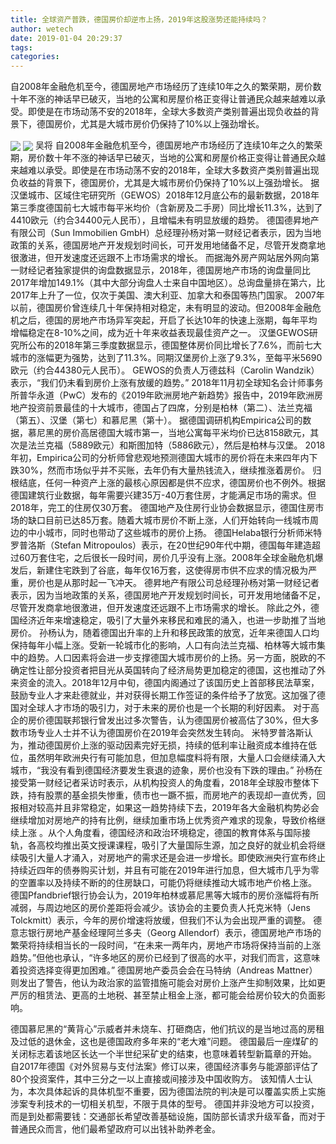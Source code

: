 ```yaml
---
title: 全球资产普跌，德国房价却逆市上扬，2019年这股涨势还能持续吗？
author: wetech
date: 2019-01-04 20:29:37
tags: 
categories: 
---
```

自2008年金融危机至今，德国房地产市场经历了连续10年之久的繁荣期，房价数十年不涨的神话早已破灭，当地的公寓和房屋价格正变得让普通民众越来越难以承受。即使是在市场动荡不安的2018年，全球大多数资产类别普遍出现负收益的背景下，德国房价，尤其是大城市房价仍保持了10%以上强劲增长。
<!-- more -->
<img align="center" border="0" src="https://imgcdn.yicai.com/uppics/images/2019/01/3d8d7417a6cd89c74b28085ef7db9172.jpg" />
<img align="center" border="0" src="https://imgcdn.yicai.com/uppics/images/2019/01/1209cd01a69e314d7c6a5c0be9171538.jpg" />
吴将
自2008年金融危机至今，德国房地产市场经历了连续10年之久的繁荣期，房价数十年不涨的神话早已破灭，当地的公寓和房屋价格正变得让普通民众越来越难以承受。即使是在市场动荡不安的2018年，全球大多数资产类别普遍出现负收益的背景下，德国房价，尤其是大城市房价仍保持了10%以上强劲增长。
据汉堡城市、区域住宅研究所（GEWOS）2018年12月底公布的最新数据，2018年第三季度德国前七大城市每平米均价（含新房及二手房）同比增长11.3%，达到了4410欧元（约合34400元人民币），且增幅未有明显放缓的趋势。
德国德昇地产有限公司（Sun Immobilien GmbH）总经理孙杨对第一财经记者表示，因为当地政策的关系，德国房地产开发规划时间长，可开发用地储备不足，尽管开发商拿地很激进，但开发速度还远跟不上市场需求的增长。
而据海外房产网站居外网向第一财经记者独家提供的询盘数据显示，2018年，德国房地产市场的询盘量同比2017年增加149.1%（其中大部分询盘人士来自中国地区）。总询盘量排在第六，比2017年上升了一位，仅次于美国、澳大利亚、加拿大和泰国等热门国家。
2007年以前，德国房价曾连续几十年保持相对稳定，未有明显的波动。但2008年金融危机之后，德国的房地产市场异军突起，开启了长达10年的快速上涨期，每年平均增幅稳定在8-10%之间，成为近十年来收益表现最佳资产之一。
汉堡GEWOS研究所公布的2018年第三季度数据显示，德国整体房价同比增长了7.6%，而前七大城市的涨幅更为强势，达到了11.3%。同期汉堡房价上涨了9.3%，至每平米5690欧元（约合44380元人民币）。
GEWOS的负责人万德兹科（Carolin Wandzik）表示，“我们仍未看到房价上涨有放缓的趋势。”
2018年11月初全球知名会计师事务所普华永道（PwC）发布的《2019年欧洲房地产新趋势》报告中，2019年欧洲房地产投资前景最佳的十大城市，德国占了四席，分别是柏林（第二）、法兰克福（第五）、汉堡（第七）和慕尼黑（第十）。
据德国调研机构Empirica公司的数据，慕尼黑的房价高居德国大城市第一，当地公寓每平米均价已达8158欧元，其次是法兰克福（5889欧元）和斯图加特（5886欧元），然后是柏林与汉堡。
2018年初，Empirica公司的分析师曾悲观地预测德国大城市的房价将在未来四年内下跌30%，然而市场似乎并不买账，去年仍有大量热钱流入，继续推涨着房价。
归根结底，任何一种资产上涨的最核心原因都是供不应求，德国房价也不例外。根据德国建筑行业数据，每年需要兴建35万-40万套住房，才能满足市场的需求。但2018年，完工的住房仅30万套。
德国地产及住房行业协会数据显示，德国住房市场的缺口目前已达85万套。随着大城市房价不断上涨，人们开始转向一线城市周边的中小城市，同时也带动了这些城市的房价上扬。
德国Helaba银行分析师米特罗普洛斯（Stefan Mitropoulos）表示，在20世纪90年代中期，德国每年建造超过60万套住宅，之后很长一段时间，房价几乎没有上涨。2008年全球金融危机爆发后，新建住宅跌到了谷底，每年仅16万套，这使得房市供不应求的情况极为严重，房价也是从那时起一飞冲天。
德昇地产有限公司总经理孙杨对第一财经记者表示，因为当地政策的关系，德国房地产开发规划时间长，可开发用地储备不足，尽管开发商拿地很激进，但开发速度还远跟不上市场需求的增长。
除此之外，德国经济近年来增速稳定，吸引了大量外来移民和难民的涌入，也进一步助推了当地房价。
孙杨认为，随着德国出升率的上升和移民政策的放宽，近年来德国人口均保持每年小幅上涨。受新一轮城市化的影响，人口有向法兰克福、柏林等大城市集中的趋势。人口因素将会进一步支撑德国大城市房价的上扬。另一方面，脱欧的不确定性让部分投资者把目光从英国转向了经济局势更加稳定的德国，这也推动了外来资金的流入。2018年12月中旬，德国内阁通过了该国历史上首部移民法草案，鼓励专业人才来赴德就业，并对获得长期工作签证的条件给予了放宽。这加强了德国对全球人才市场的吸引力，对于未来的房价也是一个长期的利好因素。
对于高企的房价德国联邦银行曾发出过多次警告，认为德国房价被高估了30%，但大多数市场专业人士并不认为德国房价在2019年会突然发生转向。
米特罗普洛斯认为，推动德国房价上涨的驱动因素完好无损，持续的低利率让融资成本维持在低位，虽然明年欧洲央行有可能加息，但加息幅度料将有限，大量人口会继续涌入大城市，“我没有看到德国经济要发生衰退的迹象，房价也没有下跌的理由。”
孙杨在接受第一财经记者采访时表示，从机构投资人的角度看，2018年全球股市整体下跌，持有股票的基金损失惨重，债市也一蹶不振，而房地产的表现却一直优秀，回报相对较高并且非常稳定，如果这一趋势持续下去，2019年各大金融机构势必会继续增加对房地产的持有比例，继续加重市场上优秀资产难求的现象，导致价格继续上涨 。从个人角度看，德国经济和政治环境稳定，德国的教育体系与国际接轨，各高校均推出英文授课课程，吸引了大量国际生源，加之良好的就业机会将继续吸引大量人才涌入，对房地产的需求还是会进一步增长。即使欧洲央行宣布终止持续近四年的债券购买计划，并且有可能在2019年进行加息，但大城市几乎为零的空置率以及持续不断的的住房缺口，可能仍将继续推动大城市地产价格上涨。
德国Pfandbrief银行协会认为，2019年柏林或慕尼黑等大城市的房价涨幅将有所减弱，与周边地区的房价差距将会减少。该协会的主要负责人托克米特（Jens Tolckmitt）表示，今年的房价增速将放缓，但我们不认为会出现严重的调整。
德意志银行房地产基金经理阿兰多夫（Georg Allendorf）表示，德国房地产市场的繁荣将持续相当长的一段时间，“在未来一两年内，房地产市场将保持当前的上涨趋势。”但他也承认，“许多地区的房价已经到了很高的水平，对我们而言，这意味着投资选择变得更加困难。”
德国房地产委员会会在马特纳（Andreas Mattner）则发出了警告，他认为政治家的监管措施可能会对房价上涨产生抑制效果，比如更严厉的租赁法、更高的土地税、甚至禁止租金上涨，都可能会给房价较大的负面影响。
 
 
德国慕尼黑的“黄背心”示威者并未烧车、打砸商店，他们抗议的是当地过高的房租及过低的退休金，这也是德国政府多年来的“老大难”问题。
德国最后一座煤矿的关闭标志着该地区长达一个半世纪采矿史的结束，也意味着转型新篇章的开始。
自2017年德国《对外贸易与支付法案》修订以来，德国经济事务与能源部评估了80个投资案件，其中三分之一以上直接或间接涉及中国收购方。
该知情人士认为，本次具体起诉的具体机型不重要，因为德国法院的判决是可以覆盖实质上实施涉案专利技术的一切相关机型，不限于具体的型号。
德国并非没地方可以投资，而是到处都需要钱：交通部长希望改善基础设施，国防部长请求升级军备，而对于普通民众而言，他们最希望政府可以出钱补助养老金。
